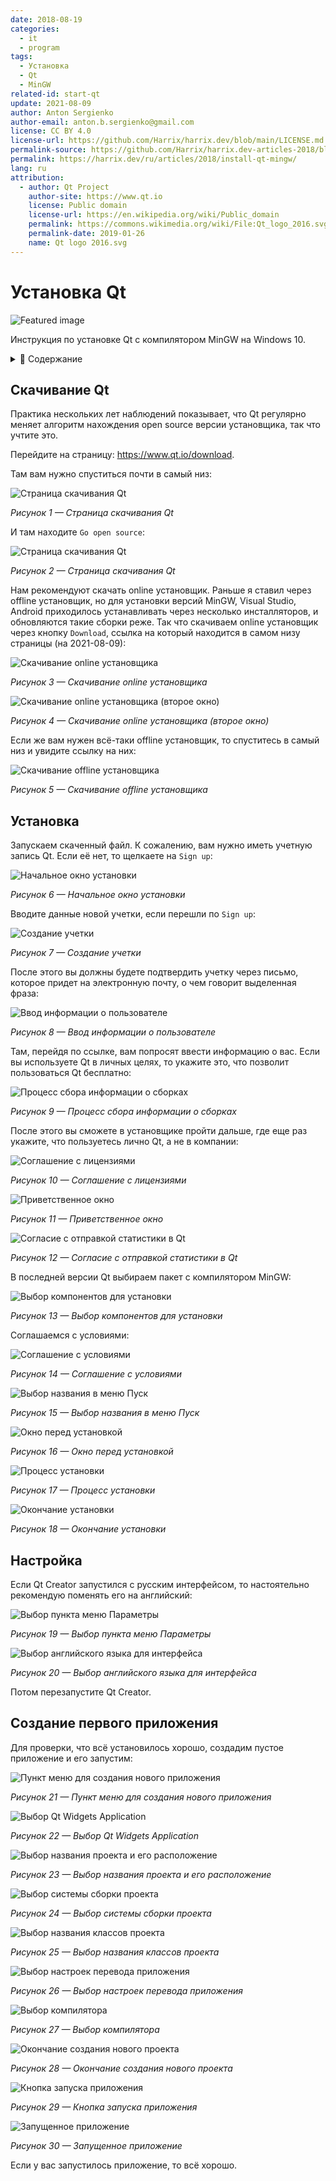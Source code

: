 ```yaml
---
date: 2018-08-19
categories:
  - it
  - program
tags:
  - Установка
  - Qt
  - MinGW
related-id: start-qt
update: 2021-08-09
author: Anton Sergienko
author-email: anton.b.sergienko@gmail.com
license: CC BY 4.0
license-url: https://github.com/Harrix/harrix.dev/blob/main/LICENSE.md
permalink-source: https://github.com/Harrix/harrix.dev-articles-2018/blob/main/install-qt-mingw/install-qt-mingw.md
permalink: https://harrix.dev/ru/articles/2018/install-qt-mingw/
lang: ru
attribution:
  - author: Qt Project
    author-site: https://www.qt.io
    license: Public domain
    license-url: https://en.wikipedia.org/wiki/Public_domain
    permalink: https://commons.wikimedia.org/wiki/File:Qt_logo_2016.svg
    permalink-date: 2019-01-26
    name: Qt logo 2016.svg
---
```


# Установка Qt

![Featured image](featured-image.svg)

Инструкция по установке Qt с компилятором MinGW на Windows 10.

<details>
<summary>📖 Содержание</summary>

## Содержание

- [Скачивание Qt](#скачивание-qt)
- [Установка](#установка)
- [Настройка](#настройка)
- [Создание первого приложения](#создание-первого-приложения)

Если вы хотите установить Qt с поддержкой компилятора Visual Studio или для разработки под Android, то данная статья не подойдет, так что вам сюда: [Установка Qt под Visual Studio, MinGW и для разработки под Android](https://github.com/Harrix/harrix.dev-articles-2018/blob/main/install-qt-advanced/install-qt-advanced.md) | [🡥](https://harrix.dev/ru/articles/2018/install-qt-advanced/).

Если вы хотите установить Qt под Windows XP, то данная статья не подойдет, так что вам сюда: [Установка Qt 4.8.4 на Windows XP](https://github.com/Harrix/harrix.dev-articles-2014/blob/main/install-qt-on-windows-xp/install-qt-on-windows-xp.md) | [🡥](https://harrix.dev/ru/articles/2014/install-qt-on-windows-xp/).

</details>

## Скачивание Qt

Практика нескольких лет наблюдений показывает, что Qt регулярно меняет алгоритм нахождения open source версии установщика, так что учтите это.

Перейдите на страницу: <https://www.qt.io/download>.

Там вам нужно спуститься почти в самый низ:

![Страница скачивания Qt](img/download_01.png)

_Рисунок 1 — Страница скачивания Qt_

И там находите `Go open source`:

![Страница скачивания Qt](img/download_02.png)

_Рисунок 2 — Страница скачивания Qt_

Нам рекомендуют скачать online установщик. Раньше я ставил через offline установщик, но для установки версий MinGW, Visual Studio, Android приходилось устанавливать через несколько инсталляторов, и обновляются такие сборки реже. Так что скачиваем online установщик через кнопку `Download`, ссылка на который находится в самом низу страницы (на 2021-08-09):

![Скачивание online установщика](img/download_03.png)

_Рисунок 3 — Скачивание online установщика_

![Скачивание online установщика (второе окно)](img/download_04.png)

_Рисунок 4 — Скачивание online установщика (второе окно)_

Если же вам нужен всё-таки offline установщик, то спуститесь в самый низ и увидите ссылку на них:

![Скачивание offline установщика](img/download_05.png)

_Рисунок 5 — Скачивание offline установщика_

## Установка

Запускаем скаченный файл. К сожалению, вам нужно иметь учетную запись Qt. Если её нет, то щелкаете на `Sign up`:

![Начальное окно установки](img/install_01.png)

_Рисунок 6 — Начальное окно установки_

Вводите данные новой учетки, если перешли по `Sign up`:

![Создание учетки](img/install_02.png)

_Рисунок 7 — Создание учетки_

После этого вы должны будете подтвердить учетку через письмо, которое придет на электронную почту, о чем говорит выделенная фраза:

![Ввод информации о пользователе](img/install_03.png)

_Рисунок 8 — Ввод информации о пользователе_

Там, перейдя по ссылке, вам попросят ввести информацию о вас. Если вы используете Qt в личных целях, то укажите это, что позволит пользоваться Qt бесплатно:

![Процесс сбора информации о сборках](img/install_04.png)

_Рисунок 9 — Процесс сбора информации о сборках_

После этого вы сможете в установщике пройти дальше, где еще раз укажите, что пользуетесь лично Qt, а не в компании:

![Соглашение с лицензиями](img/install_05.png)

_Рисунок 10 — Соглашение с лицензиями_

![Приветственное окно](img/install_06.png)

_Рисунок 11 — Приветственное окно_

![Согласие с отправкой статистики в Qt](img/install_07.png)

_Рисунок 12 — Согласие с отправкой статистики в Qt_

В последней версии Qt выбираем пакет с компилятором MinGW:

![Выбор компонентов для установки](img/install_08.png)

_Рисунок 13 — Выбор компонентов для установки_

Соглашаемся с условиями:

![Соглашение с условиями](img/install_09.png)

_Рисунок 14 — Соглашение с условиями_

![Выбор названия в меню Пуск](img/install_10.png)

_Рисунок 15 — Выбор названия в меню Пуск_

![Окно перед установкой](img/install_11.png)

_Рисунок 16 — Окно перед установкой_

![Процесс установки](img/install_12.png)

_Рисунок 17 — Процесс установки_

![Окончание установки](img/install_13.png)

_Рисунок 18 — Окончание установки_

## Настройка

Если Qt Creator запустился с русским интерфейсом, то настоятельно рекомендую поменять его на английский:

![Выбор пункта меню Параметры](img/config_01.png)

_Рисунок 19 — Выбор пункта меню Параметры_

![Выбор английского языка для интерфейса](img/config_02.png)

_Рисунок 20 — Выбор английского языка для интерфейса_

Потом перезапустите Qt Creator.

## Создание первого приложения

Для проверки, что всё установилось хорошо, создадим пустое приложение и его запустим:

![Пункт меню для создания нового приложения](img/new-project_01.png)

_Рисунок 21 — Пункт меню для создания нового приложения_

![Выбор Qt Widgets Application](img/new-project_02.png)

_Рисунок 22 — Выбор Qt Widgets Application_

![Выбор названия проекта и его расположение](img/new-project_03.png)

_Рисунок 23 — Выбор названия проекта и его расположение_

![Выбор системы сборки проекта](img/new-project_04.png)

_Рисунок 24 — Выбор системы сборки проекта_

![Выбор названия классов проекта](img/new-project_05.png)

_Рисунок 25 — Выбор названия классов проекта_

![Выбор настроек перевода приложения](img/new-project_06.png)

_Рисунок 26 — Выбор настроек перевода приложения_

![Выбор компилятора](img/new-project_07.png)

_Рисунок 27 — Выбор компилятора_

![Окончание создания нового проекта](img/new-project_08.png)

_Рисунок 28 — Окончание создания нового проекта_

![Кнопка запуска приложения](img/run_01.png)

_Рисунок 29 — Кнопка запуска приложения_

![Запущенное приложение](img/run_02.png)

_Рисунок 30 — Запущенное приложение_

Если у вас запустилось приложение, то всё хорошо.

